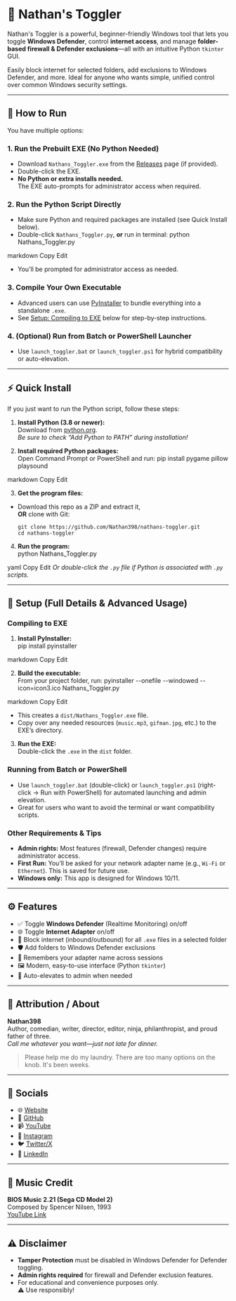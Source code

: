 # 🧰 Nathan's Toggler

Nathan's Toggler is a powerful, beginner-friendly Windows tool that lets you toggle **Windows Defender**, control **internet access**, and manage **folder-based firewall & Defender exclusions**—all with an intuitive Python `tkinter` GUI.

Easily block internet for selected folders, add exclusions to Windows Defender, and more. Ideal for anyone who wants simple, unified control over common Windows security settings.

---

## 🚦 How to Run

You have multiple options:

### 1. **Run the Prebuilt EXE (No Python Needed)**
- Download `Nathans_Toggler.exe` from the [Releases](https://github.com/Nathan398/nathans-toggler/releases) page (if provided).
- Double-click the EXE.
- **No Python or extra installs needed.**  
  The EXE auto-prompts for administrator access when required.

### 2. **Run the Python Script Directly**
- Make sure Python and required packages are installed (see Quick Install below).
- Double-click `Nathans_Toggler.py`, **or** run in terminal:
python Nathans_Toggler.py

markdown
Copy
Edit
- You’ll be prompted for administrator access as needed.

### 3. **Compile Your Own Executable**
- Advanced users can use [PyInstaller](https://pyinstaller.org/) to bundle everything into a standalone `.exe`.
- See [Setup: Compiling to EXE](#compiling-to-exe) below for step-by-step instructions.

### 4. **(Optional) Run from Batch or PowerShell Launcher**
- Use `launch_toggler.bat` or `launch_toggler.ps1` for hybrid compatibility or auto-elevation.

---

## ⚡️ Quick Install

If you just want to run the Python script, follow these steps:

1. **Install Python (3.8 or newer):**  
 Download from [python.org](https://www.python.org/downloads/).  
 _Be sure to check “Add Python to PATH” during installation!_

2. **Install required Python packages:**  
 Open Command Prompt or PowerShell and run:
pip install pygame pillow playsound

markdown
Copy
Edit

3. **Get the program files:**  
- Download this repo as a ZIP and extract it,  
  **OR** clone with Git:
  ```
  git clone https://github.com/Nathan398/nathans-toggler.git
  cd nathans-toggler
  ```

4. **Run the program:**  
python Nathans_Toggler.py

yaml
Copy
Edit
_Or double-click the `.py` file if Python is associated with `.py` scripts._

---

## 🔧 Setup (Full Details & Advanced Usage)

### Compiling to EXE

1. **Install PyInstaller:**  
pip install pyinstaller

markdown
Copy
Edit

2. **Build the executable:**  
From your project folder, run:
pyinstaller --onefile --windowed --icon=icon3.ico Nathans_Toggler.py

markdown
Copy
Edit
- This creates a `dist/Nathans_Toggler.exe` file.
- Copy over any needed resources (`music.mp3`, `gifman.jpg`, etc.) to the EXE’s directory.

3. **Run the EXE:**  
Double-click the `.exe` in the `dist` folder.

### Running from Batch or PowerShell

- Use `launch_toggler.bat` (double-click) or `launch_toggler.ps1` (right-click → Run with PowerShell) for automated launching and admin elevation.
- Great for users who want to avoid the terminal or want compatibility scripts.

### Other Requirements & Tips

- **Admin rights:** Most features (firewall, Defender changes) require administrator access.
- **First Run:** You’ll be asked for your network adapter name (e.g., `Wi-Fi` or `Ethernet`). This is saved for future use.
- **Windows only:** This app is designed for Windows 10/11.

---

## ⚙️ Features

- ✅ Toggle **Windows Defender** (Realtime Monitoring) on/off
- 🌐 Toggle **Internet Adapter** on/off
- 📁 Block internet (inbound/outbound) for all `.exe` files in a selected folder
- 🛡️ Add folders to Windows Defender exclusions
- 🧠 Remembers your adapter name across sessions
- 🖼️ Modern, easy-to-use interface (Python `tkinter`)
- 🔐 Auto-elevates to admin when needed

---

## 📜 Attribution / About

**Nathan398**  
Author, comedian, writer, director, editor, ninja, philanthropist, and proud father of three.  
_Call me whatever you want—just not late for dinner._

> Please help me do my laundry. There are too many options on the knob. It's been weeks.

---

## 🔗 Socials

- 🌐 [Website](https://nathanvarner.wixsite.com/nvport)
- 🐙 [GitHub](https://github.com/Nathan398)
- 📹 [YouTube](https://www.youtube.com/c/NathanVarner1)
- 📸 [Instagram](https://www.instagram.com/nathanvarner27/)
- 🐦 [Twitter/X](https://twitter.com/NathanVarner)
- 💼 [LinkedIn](https://www.linkedin.com/in/nathanvarner)

---

## 🎵 Music Credit

**BIOS Music 2.21 (Sega CD Model 2)**  
Composed by Spencer Nilsen, 1993  
[YouTube Link](https://youtu.be/HaQ_DSg6xhs?list=RDHaQ_DSg6xhs)

---

## ⚠️ Disclaimer

- **Tamper Protection** must be disabled in Windows Defender for Defender toggling.
- **Admin rights required** for firewall and Defender exclusion features.
- For educational and convenience purposes only.  
⚠️ Use responsibly!
